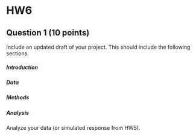 # HW6

## Question 1 (10 points)
Include an updated draft of your project. This should include the following sections.

##### Introduction

##### Data

##### Methods

##### Analysis
Analyze your data (or simulated response from HW5).


